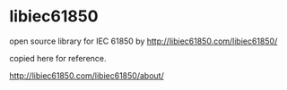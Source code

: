 # libiec61850
open source library for IEC 61850 by http://libiec61850.com/libiec61850/

copied here for reference.

http://libiec61850.com/libiec61850/about/
